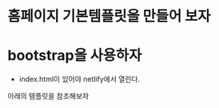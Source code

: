 # 홈페이지 기본템플릿을 만들어 보자

# bootstrap을 사용하자
- index.html이 있어야 netlify에서 열린다.


아래의 템플릿을 참조해보자

<!DOCTYPE html>
<html>
<head>
    <meta charset='utf-8'>
    <meta http-equiv='X-UA-Compatible' content='IE=edge'>
    <title>BasicTemp</title>
    <meta name='viewport' content='width=device-width, initial-scale=1'>
    <link rel='stylesheet' type='text/css' media='screen' href='main.css'>
    <link href="https://cdn.jsdelivr.net/npm/bootstrap@5.1.3/dist/css/bootstrap.min.css" rel="stylesheet" integrity="sha384-1BmE4kWBq78iYhFldvKuhfTAU6auU8tT94WrHftjDbrCEXSU1oBoqyl2QvZ6jIW3" crossorigin="anonymous">
    <script src='main.js'></script>
    
</head>
<body>
    <script src="https://cdn.jsdelivr.net/npm/bootstrap@5.1.3/dist/js/bootstrap.bundle.min.js" integrity="sha384-ka7Sk0Gln4gmtz2MlQnikT1wXgYsOg+OMhuP+IlRH9sENBO0LRn5q+8nbTov4+1p" crossorigin="anonymous"></script>
    <script src="main.js"></script>
</body>
</html>

